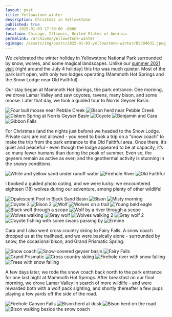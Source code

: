 ```yaml
---
layout: post
title: Yellowstone winter
description: Christmas in Yellowstone
published: true
date: 2025-01-03 17:30:00 -0600
location: Chicago, Illinois, United States of America
permalink: /archives/yellowstone-winter
ogimage: /assets/img/posts/2025-01-03-yellowstone-winter/DSC04632.jpeg
---
```

We celebrated the winter holiday in Yellowstone National Park surrounded by snow, wolves, and some magical landscapes. Unlike our [summer 2021 visit](/archives/thirty-four) (right around the July 4 holiday) this trip was much quieter. Most of the park isn’t open, with only two lodges operating (Mammoth Hot Springs and the Snow Lodge near Old Faithful). 

Our stay began at Mammoth Hot Springs, the park entrance. One morning, we drove Lamar Valley and saw coyotes, ravens, many bison, and some moose. Later that day, we took a guided tour to Norris Geyser Basin.

![Four bull moose near Pebble Creek][1]
![Bison herd near Pebble Creek][2]
![Cistern Spring at Norris Geyser Basin][3]
![Coyote][4]
![Benjamin and Cara][5]
![Gibbon Falls][6]

For Christmas (and the nights just before) we headed to the Snow Lodge. Private cars are not allowed - you need to book a trip on a “snow coach” to make the trip from the park entrance to the Old Faithful area. Once there, it’s quiet and peaceful - even though the lodge appeared to be at capacity, it’s so many fewer humans than during the peak of summer. Even so, the geysers remain as active as ever; and the geothermal activity is stunning in the snowy conditions.

![White and yellow sand under runoff water][7]
![Firehole River][8]
![Old Faithful][9]

I booked a guided photo outing, and we were lucky: we encountered eighteen (18) wolves during our adventure, among plenty of other wildlife!

![Opalescent Pool in Black Sand Basin][10]
![Bison][11]
![Misty morning][12]
![Coyote 2][13]
![Bison 2][14]
![Wolf][15]
![Wolves on a trail][16]
![Young bald eagle][17]
![Black wolf through a scope][18]
![Wolf by a river through a scope][19]
![Wolves walking][20]
![Gray wolf][21]
![Wolves walking 2][22]
![Gray wolf 2][23]
![Coyote fishing with some swans passing by][24]
![Ermine][25]

Cara and I also went cross country skiing to Fairy Falls. A snow coach dropped us at the trailhead, and we were basically alone - surrounded by snow, the occasional bison, and Grand Prismatic Spring.

![Snow coach][26]
![Snow-covered geyser basin][27]
![Fairy Falls][28]
![Grand Prismatic][29]
![Cross country skiing][30]
![Firehole river with snow falling][31]
![Trees with snow falling][32]

A few days later, we rode the snow coach back north to the park entrance for one last night at Mammoth Hot Springs. After breakfast on our final morning, we drove Lamar Valley in search of more wildlife - and were rewarded both with a wolf pack sighting, and shortly thereafter a few pups playing a few yards off the side of the road.

![Firehole Canyon Falls][33]
![Bison herd at dusk][34]
![Bison herd on the road][35]
![Bison walking beside the snow coach][36]

[1]: /assets/img/posts/2025-01-03-yellowstone-winter/DSC04353.jpeg
[2]: /assets/img/posts/2025-01-03-yellowstone-winter/DSC04374.jpeg
[3]: /assets/img/posts/2025-01-03-yellowstone-winter/IMG_6173.jpeg
[4]: /assets/img/posts/2025-01-03-yellowstone-winter/DSC04524.jpeg
[5]: /assets/img/posts/2025-01-03-yellowstone-winter/IMG_6224.jpeg
[6]: /assets/img/posts/2025-01-03-yellowstone-winter/IMG_6251.jpeg
[7]: /assets/img/posts/2025-01-03-yellowstone-winter/IMG_6322.jpeg
[8]: /assets/img/posts/2025-01-03-yellowstone-winter/IMG_6359.jpeg
[9]: /assets/img/posts/2025-01-03-yellowstone-winter/IMG_6367.jpeg
[10]: /assets/img/posts/2025-01-03-yellowstone-winter/DSC04596.jpeg
[11]: /assets/img/posts/2025-01-03-yellowstone-winter/DSC04605.jpeg
[12]: /assets/img/posts/2025-01-03-yellowstone-winter/DSC04632.jpeg
[13]: /assets/img/posts/2025-01-03-yellowstone-winter/DSC04682.jpeg
[14]: /assets/img/posts/2025-01-03-yellowstone-winter/DSC04698.jpeg
[15]: /assets/img/posts/2025-01-03-yellowstone-winter/DSC04708.jpeg
[16]: /assets/img/posts/2025-01-03-yellowstone-winter/DSC04919.jpeg
[17]: /assets/img/posts/2025-01-03-yellowstone-winter/DSC04958.jpeg
[18]: /assets/img/posts/2025-01-03-yellowstone-winter/IMG_6445.jpeg
[19]: /assets/img/posts/2025-01-03-yellowstone-winter/IMG_6531.jpeg
[20]: /assets/img/posts/2025-01-03-yellowstone-winter/DSC05428.jpeg
[21]: /assets/img/posts/2025-01-03-yellowstone-winter/DSC05484.jpeg
[22]: /assets/img/posts/2025-01-03-yellowstone-winter/DSC05560.jpeg
[23]: /assets/img/posts/2025-01-03-yellowstone-winter/DSC05591.jpeg
[24]: /assets/img/posts/2025-01-03-yellowstone-winter/DSC05739.jpeg
[25]: /assets/img/posts/2025-01-03-yellowstone-winter/DSC05851.jpeg
[26]: /assets/img/posts/2025-01-03-yellowstone-winter/IMG_6551.jpeg
[27]: /assets/img/posts/2025-01-03-yellowstone-winter/IMG_6565.jpeg
[28]: /assets/img/posts/2025-01-03-yellowstone-winter/IMG_6592.jpeg
[29]: /assets/img/posts/2025-01-03-yellowstone-winter/IMG_6608.jpeg
[30]: /assets/img/posts/2025-01-03-yellowstone-winter/IMG_6651.jpeg
[31]: /assets/img/posts/2025-01-03-yellowstone-winter/IMG_6738.jpeg
[32]: /assets/img/posts/2025-01-03-yellowstone-winter/IMG_6747.jpeg
[33]: /assets/img/posts/2025-01-03-yellowstone-winter/IMG_6802.jpeg
[34]: /assets/img/posts/2025-01-03-yellowstone-winter/IMG_6840.jpeg
[35]: /assets/img/posts/2025-01-03-yellowstone-winter/IMG_6855.jpeg
[36]: /assets/img/posts/2025-01-03-yellowstone-winter/IMG_6859.jpeg
